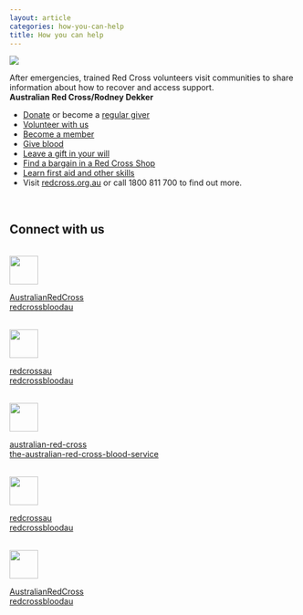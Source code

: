 ```yaml
---
layout: article
categories: how-you-can-help
title: How you can help
---
```


<div class="image-wrapper top">
  <img src="{{site.baseurl}}/img/photos/how-you-can-help.jpg" class="img-responsive">
  <div class="caption">
    <p> After emergencies, trained Red Cross volunteers visit communities to share information about how to recover and access support.<br><b>Australian Red Cross/Rodney Dekker</b></p>
  </div>
</div>

<div class="how-you-can-help">
<ul><li><a href="http://www.redcross.org.au/donate-make-a-single-donation.aspx">Donate</a> or become a <a href="http://www.redcross.org.au/monthly-donation.aspx">regular giver</a></li>
<li><a href="http://www.redcross.org.au/volunteering.aspx">Volunteer with us</a></li>
<li><a href="http://www.redcross.org.au/become-a-member.aspx">Become a member</a></li>
<li><a href="http://www.donateblood.com.au/">Give blood</a></li>
<li><a href="http://www.redcross.org.au/bequests.aspx">Leave a gift in your will</a></li>
<li><a href="http://www.redcross.org.au/stores.aspx">Find a bargain in a Red Cross Shop</a></li>
<li><a href="http://www.redcross.org.au/learn.aspx">Learn first aid and other skills</a></li>
<li class=''>Visit <a href="http://redcross.org.au">redcross.org.au</a> or call 1800 811 700 to find out more.</li>
</ul>
<br>
<h2>Connect with us</h2>
<br>
<div class="social">

<div clas="clearfix">
  <a href="http://www.facebook.com/AustralianRedCross"><img class="pull-left" width="50" height="50" src="{{ site.baseurl }}/img/icons/social-facebook.png"></a>
  <p><a href="http://www.facebook.com/AustralianRedCross">AustralianRedCross</a><br><a href="http://www.facebook.com/redcrossbloodau">redcrossbloodau</a></p>
</div>
<br>
<div clas="clearfix">
  <a href="http://www.twitter.com/redcrossau"><img class="pull-left" width="50" height="50" src="{{ site.baseurl }}/img/icons/social-twitter.png"></a>
  <p><a href="http://www.twitter.com/redcrossau">redcrossau</a><br><a href="http://www.twitter.com/redcrossbloodau">redcrossbloodau</a></p>
</div>
<br>
<div clas="clearfix">
  <a href="http://www.linkedin.com/company/australian-red-cross"><img class="pull-left" width="50" height="50" src="{{ site.baseurl }}/img/icons/social-linked-in.png"></a>
  <p><a href="http://www.linkedin.com/company/australian-red-cross">australian-red-cross</a><br><a href="http://www.linkedin.com/company/the-australian-red-cross-blood-service">the-australian-red-cross-blood-service</a></p>
</div>
<br>
<div clas="clearfix">
  <a href="https://instagram.com/redcrossau"><img class="pull-left" width="50" height="50" src="{{ site.baseurl }}/img/icons/social-instagram.png"></a>
  <p><a href="https://instagram.com/redcrossau">redcrossau</a><br><a href="https://instagram.com/redcrossbloodau">redcrossbloodau</a></p>
</div>
<br>
<div clas="clearfix">
  <a href="https://www.youtube.com/user/AustralianRedCross"><img class="pull-left" width="50" height="50" src="{{ site.baseurl }}/img/icons/social-youtube.png"></a>
  <p><a href="https://www.youtube.com/user/AustralianRedCross">AustralianRedCross</a><br><a href="https://www.youtube.com/user/redcrossbloodau">redcrossbloodau</a></p>
</div>


<br><br>
</div>

</div>
<!-- ### [Leave a gift in your Will](http://www.redcross.org.au/bequests.aspx)
Leaving Red Cross a bequest is a great way to positively impact the future without taking away from today. We can help you to professionally prepare your Will so that you can leave a lasting legacy for generations to come.

### [Become a member](http://www.redcross.org.au/become-a-member.aspx)
Join the Red Cross community and play an important role in our humanitarian activities by volunteering, locally promoting our work and fundraising. Members have been at the heart of Red Cross in Australia since our very beginning.

### [Volunteer with us](http://www.redcross.org.au/volunteering.aspx)
Contribute to your local community or to comminuty across the globe. Whether you’re interested in driving a truck, working in a store, introducing a new migrant to the community or supporting a small Pacific island community to prepare for disasters, we have a volunteer opportunity for you.

### [Fundraise for us](http://www.redcross.org.au/fundraise-for-us.aspx)
We can help you to organise your own fundraising event, providing plenty of tools and advice. You can kick off an event on your own, with friends, as an organisation, or as part of a school or community group.

###[Be a young humanitarian](http://www.redcross.org.au/young-humanitarians.aspx)
There are many different ways that young people can make their mark as a Red Cross young humanitarian and nurture a more humanitarian society.

### [Work with us](http://www.redcross.org.au/careers.aspx)
At Red Cross we offer a range of career opportunities to suit people with a variety of skills and experience. We welcome people from all backgrounds and walks of life and are committed to being a great place to work. View current opportunities at [careers.redcross.org.au](http://www.redcross.org.au/careers.aspx).

### [Give blood](http://www.donateblood.com.au)
Many Australians wouldn’t be alive today if ordinary people didn’t roll up their sleeves and give blood. Every time you donate you can save three lives. To make an appointment call 13 14 95 or visit [donateblood.com.au](http://www.donateblood.com.au).

### [Learn with Red Cross Training Services](http://www.redcross.org.au/learn.aspx)
Red Cross is the world leader in first aid and a trusted provider of training in Australia. With our work skills training programs you can also learn to earn by enrolling in a certificate-level course to enter industries including aged care, disability care, warehousing, cleaning operations, hospitality, retail and business. Visit [redcross.edu.au](http://www.redcross.edu.au) to find out more.

### [Shop in-store or online](http://www.redcross.org.au/shop.aspx)
Red Cross Shops sell a range of quality items and clothing, so you can support our work while finding a treasure or picking up a new outfit. You can volunteer in a shop or donate your pre-loved and recycled goods and even shop online at [shop.redcross.org.au](http://shop.redcross.org.au).

### Connect with our humanitarian movement
If you’re new to Red Cross, why not take your first step and [subscribe to our Everyday monthly email update](http://www.redcross.org.au/everyday)? -->

<!-- <div class="embed-responsive embed-responsive-16by9 top">
  <iframe class="embed-responsive-item" src="//www.youtube.com/embed/MRp5XofaytQ?rel=0"></iframe>
</div> -->
